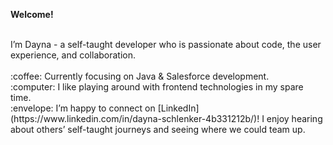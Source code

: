 **Welcome!**

<br>
I’m Dayna - a self-taught developer who is passionate about code, the user experience, and collaboration.
<br>

<br>
:coffee: Currently focusing on Java & Salesforce development.
<br>
:computer: I like playing around with frontend technologies in my spare time.
<br>
:envelope: I’m happy to connect on [LinkedIn](https://www.linkedin.com/in/dayna-schlenker-4b331212b/)! I enjoy hearing about others’ self-taught journeys and seeing where we could team up.
<br>
